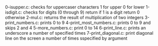 0-isupper.c: checks for uppercaser characters 1 for upper 0 for lower
1-isdigit.c: checks for digits (0 through 9) return if 1 is a digit return 0 otherwise
2-mul.c: returns the result of multiplication of two integers
3-print_numbers.c: prints 0 to 9
4-print_most_numbers.c: prints 0 to 9 and skips 2 and 4
5-more_numbers.c: print 0 to 14
6-print_line.c: prints an underscore a number of specified times
7-print_diagonal.c: print diagonal line on the screen a number of times sspecified by argument
